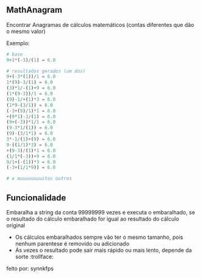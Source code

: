 ## MathAnagram
Encontrar Anagramas de cálculos matemáticos (contas diferentes que dão o mesmo valor)

Exemplo:
```py
# base
9+1*(-3)/(1) = 6.0 

# resultados gerados (um dos)
9+(-3*(1))/1 = 6.0
1*(9)-3/(1) = 6.0
(3)*1/-(1)+9 = 6.0
(1*(9-3))/1 = 6.0
(9)-1/+(1)*3 = 6.0
(1*9-(3/1)) = 6.0
(-3+(9)/1)*1 = 6.0
+(9*1)-3/(1) = 6.0
(9+(-3))*1/1 = 6.0
(9-3*1/(1)) = 6.0
(9)-(3/1*1) = 6.0
3*-1/(1)+(9) = 6.0
9-((1/1)*3) = 6.0
+(9-3)/(1)*1 = 6.0
(1/1*(-3))+9 = 6.0
9/1+(-(1))*3 = 6.0
(-3+(1/1*9)) = 6.0

# e muuuuuuuuitos outros
```

## Funcionalidade
Embaralha a string da conta 99999999 vezes e executa o embaralhado, se o resultado do cálculo embaralhado for igual ao resultado do cálculo original 
- Os cálculos embaralhados sempre vão ter o mesmo tamanho, pois nenhum parentese é removido ou adicionado
- Ás vezes o resultado pode sair mais rápido ou mais lento, depende da sorte :trollface:

feito por: synnkfps
